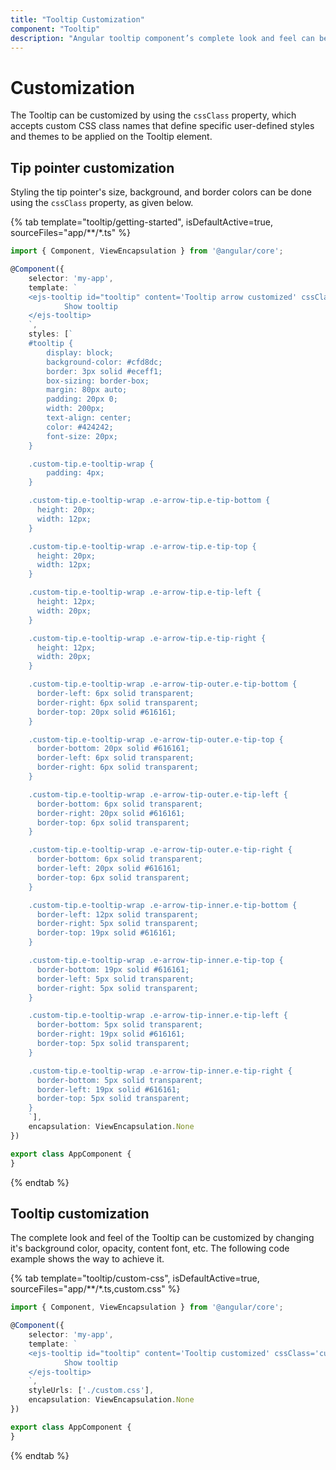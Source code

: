 ```yaml
---
title: "Tooltip Customization"
component: "Tooltip"
description: "Angular tooltip component’s complete look and feel can be customized by changing its background color, opacity, content font, etc."
---
```


# Customization

The Tooltip can be customized by using the `cssClass` property, which accepts custom CSS class names that define specific user-defined
 styles and themes to be applied on the Tooltip element.

## Tip pointer customization

Styling the tip pointer's size, background, and border colors can be done using the `cssClass` property, as given below.

{% tab template="tooltip/getting-started", isDefaultActive=true, sourceFiles="app/**/*.ts"  %}

```typescript
import { Component, ViewEncapsulation } from '@angular/core';

@Component({
    selector: 'my-app',
    template: `
    <ejs-tooltip id="tooltip" content='Tooltip arrow customized' cssClass='custom-tip'>
            Show tooltip
    </ejs-tooltip>
    `,
    styles: [`
    #tooltip {
        display: block;
        background-color: #cfd8dc;
        border: 3px solid #eceff1;
        box-sizing: border-box;
        margin: 80px auto;
        padding: 20px 0;
        width: 200px;
        text-align: center;
        color: #424242;
        font-size: 20px;
    }

    .custom-tip.e-tooltip-wrap {
        padding: 4px;
    }

    .custom-tip.e-tooltip-wrap .e-arrow-tip.e-tip-bottom {
      height: 20px;
      width: 12px;
    }

    .custom-tip.e-tooltip-wrap .e-arrow-tip.e-tip-top {
      height: 20px;
      width: 12px;
    }

    .custom-tip.e-tooltip-wrap .e-arrow-tip.e-tip-left {
      height: 12px;
      width: 20px;
    }

    .custom-tip.e-tooltip-wrap .e-arrow-tip.e-tip-right {
      height: 12px;
      width: 20px;
    }

    .custom-tip.e-tooltip-wrap .e-arrow-tip-outer.e-tip-bottom {
      border-left: 6px solid transparent;
      border-right: 6px solid transparent;
      border-top: 20px solid #616161;
    }

    .custom-tip.e-tooltip-wrap .e-arrow-tip-outer.e-tip-top {
      border-bottom: 20px solid #616161;
      border-left: 6px solid transparent;
      border-right: 6px solid transparent;
    }

    .custom-tip.e-tooltip-wrap .e-arrow-tip-outer.e-tip-left {
      border-bottom: 6px solid transparent;
      border-right: 20px solid #616161;
      border-top: 6px solid transparent;
    }

    .custom-tip.e-tooltip-wrap .e-arrow-tip-outer.e-tip-right {
      border-bottom: 6px solid transparent;
      border-left: 20px solid #616161;
      border-top: 6px solid transparent;
    }

    .custom-tip.e-tooltip-wrap .e-arrow-tip-inner.e-tip-bottom {
      border-left: 12px solid transparent;
      border-right: 5px solid transparent;
      border-top: 19px solid #616161;
    }

    .custom-tip.e-tooltip-wrap .e-arrow-tip-inner.e-tip-top {
      border-bottom: 19px solid #616161;
      border-left: 5px solid transparent;
      border-right: 5px solid transparent;
    }

    .custom-tip.e-tooltip-wrap .e-arrow-tip-inner.e-tip-left {
      border-bottom: 5px solid transparent;
      border-right: 19px solid #616161;
      border-top: 5px solid transparent;
    }

    .custom-tip.e-tooltip-wrap .e-arrow-tip-inner.e-tip-right {
      border-bottom: 5px solid transparent;
      border-left: 19px solid #616161;
      border-top: 5px solid transparent;
    }
    `],
    encapsulation: ViewEncapsulation.None
})

export class AppComponent {
}

```

{% endtab %}

## Tooltip customization

The complete look and feel of the Tooltip can be customized by changing it's background color, opacity, content font, etc.
 The following code example shows the way to achieve it.

{% tab template="tooltip/custom-css", isDefaultActive=true, sourceFiles="app/**/*.ts,custom.css"  %}

```typescript
import { Component, ViewEncapsulation } from '@angular/core';

@Component({
    selector: 'my-app',
    template: `
    <ejs-tooltip id="tooltip" content='Tooltip customized' cssClass='customtooltip'>
            Show tooltip
    </ejs-tooltip>
    `,
    styleUrls: ['./custom.css'],
    encapsulation: ViewEncapsulation.None
})

export class AppComponent {
}

```

{% endtab %}
